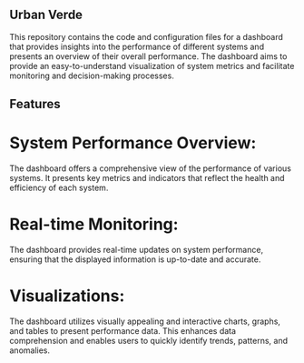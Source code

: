 ## Urban Verde
This repository contains the code and configuration files for a dashboard that provides insights into the performance of different systems and presents an overview of their overall performance.
The dashboard aims to provide an easy-to-understand visualization of system metrics and facilitate monitoring and decision-making processes.


## Features
# System Performance Overview: 
The dashboard offers a comprehensive view of the performance of various systems. It presents key metrics and indicators that reflect the health and efficiency of each system.

# Real-time Monitoring: 
The dashboard provides real-time updates on system performance, ensuring that the displayed information is up-to-date and accurate.

# Visualizations: 
The dashboard utilizes visually appealing and interactive charts, graphs, and tables to present performance data. This enhances data comprehension and enables users to quickly identify trends, patterns, and anomalies.

